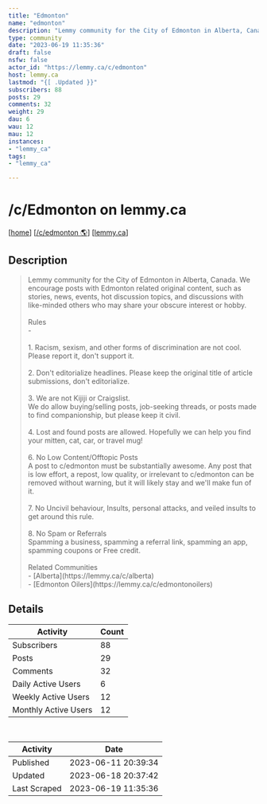 ```yaml
---
title: "Edmonton" 
name: "edmonton"
description: "Lemmy community for the City of Edmonton in Alberta, Canada. We encourage posts with Edmonton related original content, such as stories, news, events, hot discussion topics, and discussions with like-minded others who may share your obscure interest or hobby.Rules-1. Racism, sexism, and other forms of discrimination are not cool. Please report it, don't support it.2. Don't editorialize headlines. Please keep the original title of article submissions, don't editorialize.3. We are not Kijiji or Craigslist.We do allow buying/selling posts, job-seeking threads, or posts made to find companionship, but please keep it civil.4. Lost and found posts are allowed. Hopefully we can help you find your mitten, cat, car, or travel mug!6. No Low Content/Offtopic PostsA post to c/edmonton must be substantially awesome. Any post that is low effort, a repost, low quality, or irrelevant to c/edmonton can be removed without warning, but it will likely stay and we'll make fun of it.7. No Uncivil behaviour, Insults, personal attacks, and veiled insults to get around this rule.8. No Spam or ReferralsSpamming a business, spamming a referral link, spamming an app, spamming coupons or Free credit.Related Communities- [Alberta](https://lemmy.ca/c/alberta)- [Edmonton Oilers](https://lemmy.ca/c/edmontonoilers)"
type: community
date: "2023-06-19 11:35:36"
draft: false
nsfw: false
actor_id: "https://lemmy.ca/c/edmonton"
host: lemmy.ca
lastmod: "{[ .Updated }}"
subscribers: 88
posts: 29
comments: 32
weight: 29
dau: 6
wau: 12
mau: 12
instances:
- "lemmy_ca"
tags: 
- "lemmy_ca"

---
```


# /c/Edmonton on lemmy.ca

[[home](/)]
[[/c/edmonton 🌎](https://lemmy.ca/c/edmonton)]
[[lemmy.ca](/instances/lemmy_ca)]


## Description 

<blockquote class="description">
Lemmy community for the City of Edmonton in Alberta, Canada. We encourage posts with Edmonton related original content, such as stories, news, events, hot discussion topics, and discussions with like-minded others who may share your obscure interest or hobby.<br><br>Rules<br>-<br><br>1. Racism, sexism, and other forms of discrimination are not cool. Please report it, don't support it.<br><br>2. Don't editorialize headlines. Please keep the original title of article submissions, don't editorialize.<br><br>3. We are not Kijiji or Craigslist.<br>We do allow buying/selling posts, job-seeking threads, or posts made to find companionship, but please keep it civil.<br><br>4. Lost and found posts are allowed. Hopefully we can help you find your mitten, cat, car, or travel mug!<br><br>6. No Low Content/Offtopic Posts<br>A post to c/edmonton must be substantially awesome. Any post that is low effort, a repost, low quality, or irrelevant to c/edmonton can be removed without warning, but it will likely stay and we'll make fun of it.<br><br>7. No Uncivil behaviour, Insults, personal attacks, and veiled insults to get around this rule.<br><br>8. No Spam or Referrals<br>Spamming a business, spamming a referral link, spamming an app, spamming coupons or Free credit.<br><br>Related Communities<br>- [Alberta](https://lemmy.ca/c/alberta)<br>- [Edmonton Oilers](https://lemmy.ca/c/edmontonoilers)
</blockquote>


## Details

| Activity | Count  |
|----------------------|---|
| Subscribers          | 88 |
| Posts                | 29  |
| Comments             | 32  |
| Daily Active Users   | 6  |
| Weekly Active Users  | 12  |
| Monthly Active Users | 12  |

<br>

| Activity | Date |
|----------------------|---|
| Published            | 2023-06-11 20:39:34 |
| Updated              | 2023-06-18 20:37:42 |
| Last Scraped         | 2023-06-19 11:35:36 |

